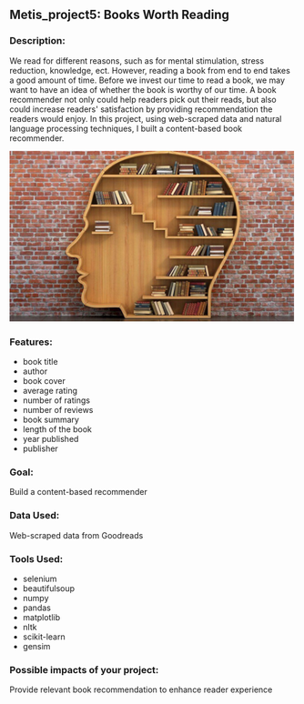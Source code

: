 ## Metis_project5: Books Worth Reading
### Description:
We read for different reasons, such as for mental stimulation, stress reduction, knowledge, ect. However, reading a book from end to end takes a good amount of time. Before we invest our time to read a book, we may want to have an idea of whether the book is worthy of our time. A book recommender not only could help readers pick out their reads, but also could increase readers' satisfaction by providing recommendation the readers would enjoy. In this project, using web-scraped data and natural language processing techniques, I built a content-based book recommender. 

<img src="https://github.com/sarazong/Metis_project5/blob/master/images/slide_cover1.jpeg" alt="book shelf" width="500" height="300">

### Features:
- book title
- author
- book cover
- average rating 
- number of ratings
- number of reviews
- book summary
- length of the book
- year published
- publisher

### Goal:
Build a content-based recommender 

### Data Used:
Web-scraped data from Goodreads

### Tools Used:
- selenium
- beautifulsoup
- numpy
- pandas
- matplotlib
- nltk
- scikit-learn
- gensim

### Possible impacts of your project:
Provide relevant book recommendation to enhance reader experience
